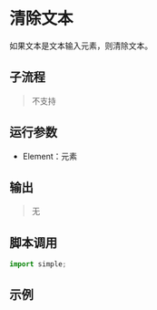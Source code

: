 # 清除文本 
如果文本是文本输入元素，则清除文本。


## 子流程
> 不支持


## 运行参数

* Element：元素


## 输出

> 无


## 脚本调用

```python
import simple;

```

## 示例